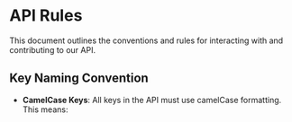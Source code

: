 # API Rules

This document outlines the conventions and rules for interacting with and contributing to our API.

## Key Naming Convention

- **CamelCase Keys**: All keys in the API must use camelCase formatting. This means:
